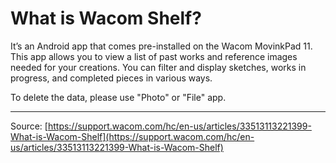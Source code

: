 # What is Wacom Shelf?

It’s an Android app that comes pre-installed on the Wacom MovinkPad 11. This app allows you to view a list of past works and reference images needed for your creations.
You can filter and display sketches, works in progress, and completed pieces in various ways.

To delete the data, please use "Photo" or "File" app.

---
Source: [https://support.wacom.com/hc/en-us/articles/33513113221399-What-is-Wacom-Shelf](https://support.wacom.com/hc/en-us/articles/33513113221399-What-is-Wacom-Shelf)

